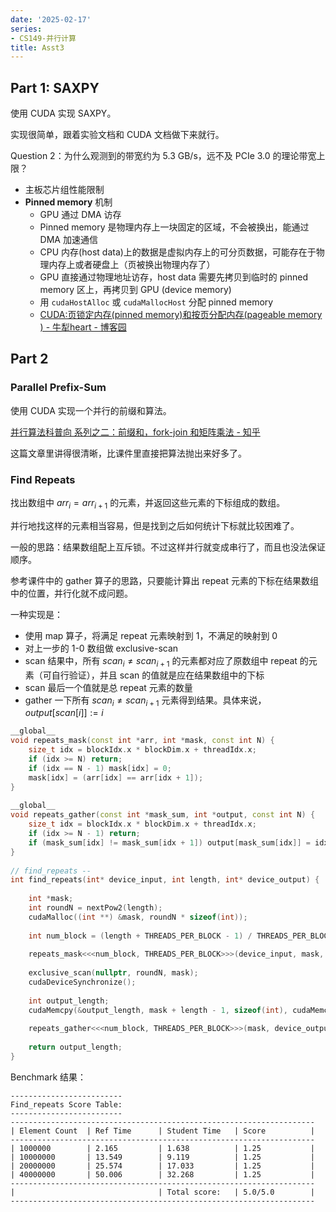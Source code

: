 ```yaml
---
date: '2025-02-17'
series:
- CS149-并行计算
title: Asst3
---
```


## Part 1: SAXPY

使用 CUDA 实现 SAXPY。

实现很简单，跟着实验文档和 CUDA 文档做下来就行。

Question 2：为什么观测到的带宽约为 5.3 GB/s，远不及 PCIe 3.0 的理论带宽上限？
- 主板芯片组性能限制
- **Pinned memory** 机制
	- GPU 通过 DMA 访存
	- Pinned memory 是物理内存上一块固定的区域，不会被换出，能通过 DMA 加速通信
	- CPU 内存(host data)上的数据是虚拟内存上的可分页数据，可能存在于物理内存上或者硬盘上（页被换出物理内存了）
	- GPU 直接通过物理地址访存，host data 需要先拷贝到临时的 pinned memory 区上，再拷贝到 GPU (device memory)
	- 用 `cudaHostAlloc` 或 `cudaMallocHost` 分配 pinned memory
	- [CUDA:页锁定内存(pinned memory)和按页分配内存(pageable memory ) - 牛犁heart - 博客园](https://www.cnblogs.com/whiteBear/p/17842246.html)

## Part 2

### Parallel Prefix-Sum

使用 CUDA 实现一个并行的前缀和算法。

[并行算法科普向 系列之二：前缀和，fork-join 和矩阵乘法 - 知乎](https://zhuanlan.zhihu.com/p/91089093)

这篇文章里讲得很清晰，比课件里直接把算法抛出来好多了。

### Find Repeats

找出数组中 $arr_i = arr_{i+1}$ 的元素，并返回这些元素的下标组成的数组。

并行地找这样的元素相当容易，但是找到之后如何统计下标就比较困难了。

一般的思路：结果数组配上互斥锁。不过这样并行就变成串行了，而且也没法保证顺序。

参考课件中的 gather 算子的思路，只要能计算出 repeat 元素的下标在结果数组中的位置，并行化就不成问题。

一种实现是：
- 使用 map 算子，将满足 repeat 元素映射到 1，不满足的映射到 0
- 对上一步的 1-0 数组做 exclusive-scan
- scan 结果中，所有 $scan_i \neq scan_{i+1}$ 的元素都对应了原数组中 repeat 的元素（可自行验证），并且 scan 的值就是应在结果数组中的下标
- scan 最后一个值就是总 repeat 元素的数量
- gather 一下所有 $scan_i \neq scan_{i+1}$  元素得到结果。具体来说，$output[scan[i]]:=i$

```cpp
__global__  
void repeats_mask(const int *arr, int *mask, const int N) {  
    size_t idx = blockIdx.x * blockDim.x + threadIdx.x;  
    if (idx >= N) return;  
    if (idx == N - 1) mask[idx] = 0;  
    mask[idx] = (arr[idx] == arr[idx + 1]);  
}  
  
__global__  
void repeats_gather(const int *mask_sum, int *output, const int N) {  
    size_t idx = blockIdx.x * blockDim.x + threadIdx.x;  
    if (idx >= N - 1) return;  
    if (mask_sum[idx] != mask_sum[idx + 1]) output[mask_sum[idx]] = idx;  
}  
  
// find_repeats --  
int find_repeats(int* device_input, int length, int* device_output) {  
  
    int *mask;  
    int roundN = nextPow2(length);  
    cudaMalloc((int **) &mask, roundN * sizeof(int));  
  
    int num_block = (length + THREADS_PER_BLOCK - 1) / THREADS_PER_BLOCK;  
  
    repeats_mask<<<num_block, THREADS_PER_BLOCK>>>(device_input, mask, length);  
  
    exclusive_scan(nullptr, roundN, mask);  
    cudaDeviceSynchronize();  
  
    int output_length;  
    cudaMemcpy(&output_length, mask + length - 1, sizeof(int), cudaMemcpyDeviceToHost);  
  
    repeats_gather<<<num_block, THREADS_PER_BLOCK>>>(mask, device_output, length);  
  
    return output_length;  
}
```

Benchmark 结果：
```
-------------------------
Find_repeats Score Table:
-------------------------
--------------------------------------------------------------------
| Element Count  | Ref Time      | Student Time   | Score          |
--------------------------------------------------------------------
| 1000000        | 2.165         | 1.638          | 1.25           |
| 10000000       | 13.549        | 9.119          | 1.25           |
| 20000000       | 25.574        | 17.033         | 1.25           |
| 40000000       | 50.006        | 32.268         | 1.25           |
--------------------------------------------------------------------
|                                | Total score:   | 5.0/5.0        |
--------------------------------------------------------------------

```